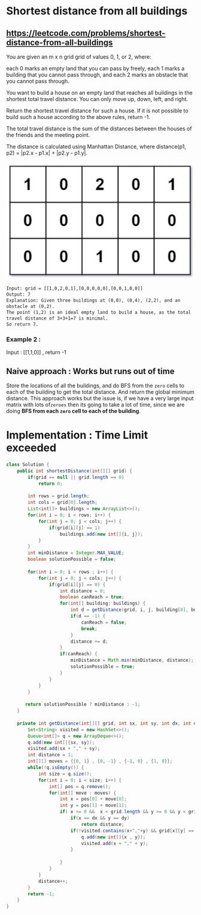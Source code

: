 # Shortest distance from all buildings
## https://leetcode.com/problems/shortest-distance-from-all-buildings

You are given an m x n grid grid of values 0, 1, or 2, where:

each 0 marks an empty land that you can pass by freely,
each 1 marks a building that you cannot pass through, and
each 2 marks an obstacle that you cannot pass through.

You want to build a house on an empty land that reaches all buildings in the shortest total travel distance. You can only move up, down, left, and right.

Return the shortest travel distance for such a house. If it is not possible to build such a house according to the above rules, return -1.

The total travel distance is the sum of the distances between the houses of the friends and the meeting point.

The distance is calculated using Manhattan Distance, where distance(p1, p2) = |p2.x - p1.x| + |p2.y - p1.y|.


!["Shortest Distance from all buildings"](example.JPG?raw=true)
```
Input: grid = [[1,0,2,0,1],[0,0,0,0,0],[0,0,1,0,0]]
Output: 7
Explanation: Given three buildings at (0,0), (0,4), (2,2), and an obstacle at (0,2).
The point (1,2) is an ideal empty land to build a house, as the total travel distance of 3+3+1=7 is minimal. 
So return 7.
```

### Example 2 :
Input : [[1,1,0]] , return -1

## Naive approach : Works but runs out of time 
Store the locations of all the buildings, and do BFS from the `zero` cells to each of the building to get the total distance.
And return the global minimum distance. 
This approach works but the issue is, if we have a very large input matrix with lots of`zeroes` then its going to take a lot of time, 
since we are doing **BFS from each `zero` cell to each of the building**.


# Implementation : Time Limit exceeded
```java
class Solution {
    public int shortestDistance(int[][] grid) {
        if(grid == null || grid.length == 0)
            return 0;
        
        int rows = grid.length;
        int cols = grid[0].length;
        List<int[]> buildings = new ArrayList<>();
        for(int i = 0; i < rows; i++) {
            for(int j = 0; j < cols; j++) {
                if(grid[i][j] == 1)
                    buildings.add(new int[]{i, j});
            }
        }
        int minDistance = Integer.MAX_VALUE;
        boolean solutionPossible = false;
        
        for(int i = 0; i < rows ; i++) {
            for(int j = 0; j < cols; j++) {
                if(grid[i][j] == 0) {
                    int distance = 0;
                    boolean canReach = true;
                    for(int[] building: buildings) {
                        int d = getDistance(grid, i, j, building[0], building[1]);
                        if(d == -1) {
                            canReach = false;
                            break;
                        }
                        distance += d;
                    }
                    if(canReach) {
                        minDistance = Math.min(minDistance, distance);
                        solutionPossible = true;
                    }
                }
            }
        }
        
       return solutionPossible ? minDistance : -1; 
    }
    
    private int getDistance(int[][] grid, int sx, int sy, int dx, int dy) {
        Set<String> visited = new HashSet<>();
        Queue<int[]> q = new ArrayDeque<>();
        q.add(new int[]{sx, sy});
        visited.add(sx + "," + sy);
        int distance = 1;
        int[][] moves = {{0, 1} , {0, -1} , {-1, 0} , {1, 0}};
        while(!q.isEmpty()) {
            int size = q.size();
            for(int i = 0; i < size; i++) {
                int[] pos = q.remove();
                for(int[] move : moves) {
                    int x = pos[0] + move[0];
                    int y = pos[1] + move[1];
                    if( x >= 0 &&  x < grid.length && y >= 0 && y < grid[0].length) {
                        if(x == dx && y == dy)
                            return distance;
                        if(!visited.contains(x+","+y) && grid[x][y] == 0) {
                            q.add(new int[]{x , y});
                            visited.add(x + "," + y);
                        }
                            
                    }
                }
            }
            distance++;
        }
        return -1;
    }
}
```
